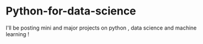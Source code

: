 # Python-for-data-science
I'll be posting mini and major projects on python , data science and machine learning !
